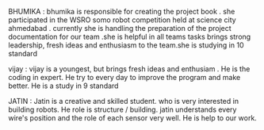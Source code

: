 

BHUMIKA : bhumika is responsible for creating the project book . she participated in the WSRO somo robot competition held at science city ahmedabad . currently she is handling the preparation of the project documentation for our team .she is helpful in all teams tasks brings strong leadership, fresh ideas and enthusiasm to the team.she is studying in 10 standard

vijay : vijay is a youngest, but brings fresh ideas and enthusiam . He is the coding in expert. He try to every day to improve the program and make better. He is a study in 9 standard


JATIN : Jatin is a creative and skilled student. who is very interested in building robots. He role is structure / building. jatin understands every wire's position and the role of each sensor very well. He is help to our work.
